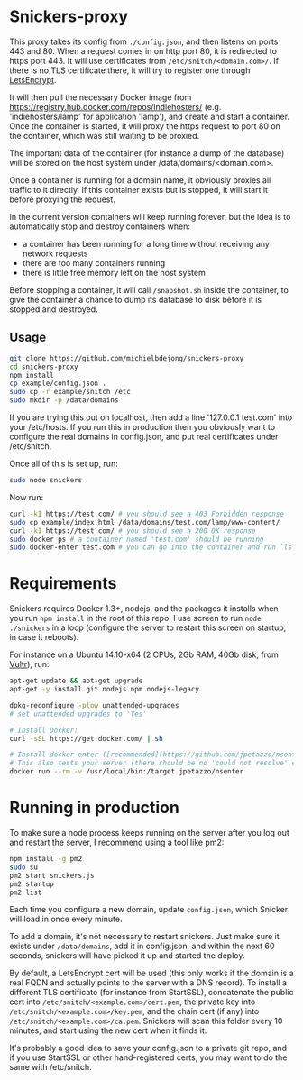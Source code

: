 # Snickers-proxy

This proxy takes its config from `./config.json`, and then listens on ports 443 and 80.
When a request comes in on http port 80, it is redirected to https port 443.
It will use certificates from `/etc/snitch/<domain.com>/`. If there is no TLS certificate
there, it will try to register one through [LetsEncrypt](https://letsencrypt.org/).

It will then pull the necessary
Docker image from https://registry.hub.docker.com/repos/indiehosters/ (e.g. 'indiehosters/lamp'
for application 'lamp'), and create and start a container. Once the container is started, it
will proxy the https request to port 80 on the container, which was still waiting to be proxied.

The important data of the container (for instance a dump of the database) will be stored on the
host system under /data/domains/<domain.com>.

Once a container is running for a domain name, it obviously proxies all traffic to it directly.
If this container exists but is stopped, it will start it before proxying the request.

In the current version containers will keep running forever, but the idea is to automatically stop
and destroy containers when:

* a container has been running for a long time without receiving any network requests
* there are too many containers running
* there is little free memory left on the host system

Before stopping a container, it will call `/snapshot.sh` inside the container, to give the container
a chance to dump its database to disk before it is stopped and destroyed.

## Usage

````bash
git clone https://github.com/michielbdejong/snickers-proxy
cd snickers-proxy
npm install
cp example/config.json .
sudo cp -r example/snitch /etc
sudo mkdir -p /data/domains
````

If you are trying this out on localhost, then add a line '127.0.0.1 test.com' into your /etc/hosts. If
you run this in production then you obviously want to configure the real domains in config.json, and
put real certificates under /etc/snitch.

Once all of this is set up, run:
````bash
sudo node snickers
````

Now run:

````bash
curl -kI https://test.com/ # you should see a 403 Forbidden response
sudo cp example/index.html /data/domains/test.com/lamp/www-content/
curl -kI https://test.com/ # you should see a 200 OK response
sudo docker ps # a container named 'test.com' should be running
sudo docker-enter test.com # you can go into the container and run `ls /data/ ; mysqldump --all-databases > /data/dump.sql`
````

# Requirements

Snickers requires Docker 1.3+, nodejs, and the packages it installs when you run `npm install` in the root of this repo. I use screen to
run `node ./snickers` in a loop (configure the server to restart this screen on startup, in case it reboots).

For instance on a Ubuntu 14.10-x64 (2 CPUs, 2Gb RAM, 40Gb disk, from [Vultr](https://www.vultr.com/pricing/)), run:

````bash
apt-get update && apt-get upgrade
apt-get -y install git nodejs npm nodejs-legacy

dpkg-reconfigure -plow unattended-upgrades
# set unattended upgrades to 'Yes'

# Install Docker:
curl -sSL https://get.docker.com/ | sh

# Install docker-enter ([recommended](https://github.com/jpetazzo/nsenter#nsenter-in-a-can)):
# This also tests your server (there should be no 'could not resolve' errors).
docker run --rm -v /usr/local/bin:/target jpetazzo/nsenter
````

# Running in production

To make sure a node process keeps running on the server after you log out and restart the server,
I recommend using a tool like pm2:

````bash
npm install -g pm2
sudo su
pm2 start snickers.js
pm2 startup
pm2 list
````

Each time you configure a new domain, update `config.json`, which Snicker will load in once every minute.

To add a domain, it's not necessary to restart snickers. Just make sure it exists under `/data/domains`, add it in config.json,
and within the next 60 seconds, snickers will have picked it up and started the deploy.

By default, a LetsEncrypt cert will be used (this only works if the domain is a real FQDN and actually points to the server with
a DNS record). To install a different TLS certificate (for instance from StartSSL),
concatenate the public cert into `/etc/snitch/<example.com>/cert.pem`, the private key into
`/etc/snitch/<example.com>/key.pem`, and the chain cert (if any) into
`/etc/snitch/<example.com>/ca.pem`. Snickers will scan this folder every 10 minutes, and start using the new cert when it
finds it.

It's probably a good idea to save your config.json to a private git repo, and if you use StartSSL or other
hand-registered certs, you may want to do the same with /etc/snitch.
